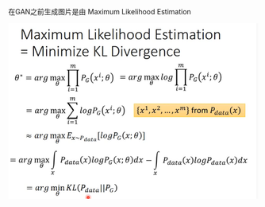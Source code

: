 在GAN之前生成图片是由 Maximum Likelihood Estimation

![image-20220304070454949](https://raw.githubusercontent.com/mowang111/image-hosting/master/typora_images/image-20220304070454949.png)